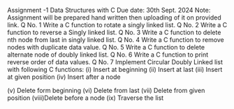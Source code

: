 
Assignment -1
Data Structures with C
Due date: 30th Sept. 2024
Note: Assignment will be prepared hand written then uploading of it on provided link.
Q No. 1 Write a C function to rotate a singly linked list.
Q No. 2 Write a C function to reverse a Singly linked list.
Q No. 3 Write a C function to delete nth node from last in singly linked list.
Q No. 4 Write a C function to remove nodes with duplicate data value.
Q No. 5 Write a C function to delete alternate node of doubly linked list.
Q No. 6 Write a C function to print reverse order of data values.
Q No. 7 Implement Circular Doubly Linked list with following C functions:
(i)	Insert at beginning 
(ii)	Insert at last
(iii)	Insert at given position
(iv)	Insert after a node

(v)	Delete form beginning
(vi)	Delete from last
(vii)	Delete from given position
(viii)Delete before a node
(ix)	Traverse the list

